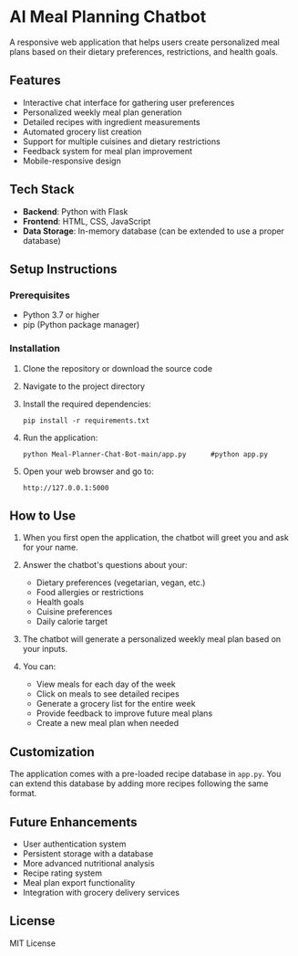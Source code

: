 # AI Meal Planning Chatbot

A responsive web application that helps users create personalized meal plans based on their dietary preferences, restrictions, and health goals.

## Features

- Interactive chat interface for gathering user preferences
- Personalized weekly meal plan generation
- Detailed recipes with ingredient measurements
- Automated grocery list creation
- Support for multiple cuisines and dietary restrictions
- Feedback system for meal plan improvement
- Mobile-responsive design

## Tech Stack

- **Backend**: Python with Flask
- **Frontend**: HTML, CSS, JavaScript
- **Data Storage**: In-memory database (can be extended to use a proper database)

## Setup Instructions

### Prerequisites

- Python 3.7 or higher
- pip (Python package manager)

### Installation

1. Clone the repository or download the source code

2. Navigate to the project directory

3. Install the required dependencies:
   ```
   pip install -r requirements.txt
   ```

4. Run the application:
   ```
   python Meal-Planner-Chat-Bot-main/app.py      #python app.py
   ```

5. Open your web browser and go to:
   ```
   http://127.0.0.1:5000
   ```

## How to Use

1. When you first open the application, the chatbot will greet you and ask for your name.

2. Answer the chatbot's questions about your:
   - Dietary preferences (vegetarian, vegan, etc.)
   - Food allergies or restrictions
   - Health goals
   - Cuisine preferences
   - Daily calorie target

3. The chatbot will generate a personalized weekly meal plan based on your inputs.

4. You can:
   - View meals for each day of the week
   - Click on meals to see detailed recipes
   - Generate a grocery list for the entire week
   - Provide feedback to improve future meal plans
   - Create a new meal plan when needed

## Customization

The application comes with a pre-loaded recipe database in `app.py`. You can extend this database by adding more recipes following the same format.

## Future Enhancements

- User authentication system
- Persistent storage with a database
- More advanced nutritional analysis
- Recipe rating system
- Meal plan export functionality
- Integration with grocery delivery services

## License

MIT License

